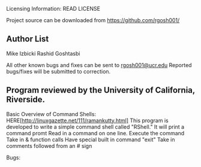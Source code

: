 Licensing Information: READ LICENSE

Project source can be downloaded from https://github.com/rgosh001/

Author List
-----------
Mike Izbicki
Rashid Goshtasbi

All other known bugs and fixes can be sent to rgosh001@ucr.edu
Reported bugs/fixes will be submitted to correction.


Program reviewed by the University of California, Riverside.
------------------------------------------------------------
Basic Overview of Command Shells: HERE[http://linuxgazette.net/111/ramankutty.html]
This program is developed to write a simple command shell called "RShell."
	It will print a command promt
	Read in a command on one line.
	Execute the command
		Take in & function calls
	Have special built in command "exit"
	Take in comments followed from an # sign

Bugs:
